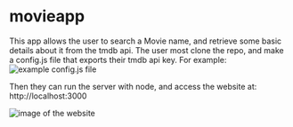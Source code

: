 # movieapp
This app allows the user to search a Movie name, and retrieve some basic details about it from the tmdb api. The user most clone the repo, and make a config.js file that exports their tmdb api key. For example:
![example config.js file](https://github.com/KevinInfanteFAU/movieapp/blob/main/config_example.jpg?raw=true)


Then they can run the server with node, and access the website at: http://localhost:3000

![image of the website](https://github.com/KevinInfanteFAU/movieapp/blob/main/movie_image.jpg?raw=true)



